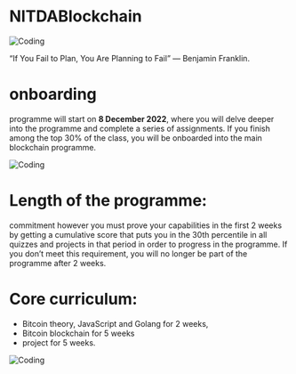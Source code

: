 # NITDABlockchain


<img align="center" alt="Coding" src="https://media.giphy.com/media/bTrTnPMPq8UORCrBWG/giphy.gif">

“If You Fail to Plan, You Are Planning to Fail” — Benjamin Franklin.

# onboarding 

programme will start on **8 December 2022**, where you will delve deeper into the programme and complete a series of assignments. 
If you finish among the top 30% of the class, you will be onboarded into the main blockchain programme.

<img align="center" alt="Coding" src="https://media.giphy.com/media/kFHbj8jN52UcpsPcyi/giphy.gif">

# Length of the programme: 

commitment however you must prove your capabilities in the first 2 weeks by getting a cumulative score that puts you in the 30th percentile in all quizzes and projects in that period in order to progress in the programme. If you don’t meet this requirement, you will no longer be part of the programme after 2 weeks.



# Core curriculum: 

- Bitcoin theory, JavaScript and Golang for 2 weeks, 
- Bitcoin blockchain for 5 weeks 
- project for 5 weeks.

<img align="center" alt="Coding"  src="https://media.giphy.com/media/l4JyY0qtljTlczOwM/giphy.gif" >

